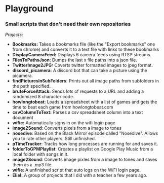 # Playground
### Small scripts that don't need their own repositories

*Projects:*
- **Bookmarks:** Takes a bookmarks file (like the "Export bookmarks" one from chrome) and converts it to a text file with links to these bookmarks
- **DisplayCameraFeed:** Displays 6 camera feeds using RTSP streams. 
- **FilesToPathsJson:** Dumps the last x file paths into a json file.
- **TwitterImage2JPG:** Coverts twitter formatted images to jpeg format.
- **discord_picamera:** A discord bot that can take a picture using the picamera.
- **findPicturesInSubFolders:** Prints out all image paths from subfolders in the path specified.
- **bruteForceAttack:** Sends lots of requests to a URL and adding a randomized 8 character code.
- **howlongtobeat:** Loads a spreadsheet with a list of games and gets the time to beat each game from howlongtobeat.com
- **csvColumnToText:** Parses a csv spreadsheet column into a text document
- **wifie:** Automatically signs in on the wifi login page 
- **image2Sound**: Converts pixels from a image to tones
- **nosedive**: Based on the Black Mirror episode called "Nosedive". Allows you to rate other players. Still unfinished.
- **pTimeTracker**: Tracks how long processes are running for and saves it.
- **folderToGPMPlaylist**: Creates a playlist on Google Play Music from a local folder with songs in it.
- **image2Sound**: Converts image pixles from a image to tones and saves them as a .mp3 file.
- **wifie**: A unfinished script that auto logs on the WiFi login page.
- **Eliel:** A group of projects that I did with a teacher a few years ago.
